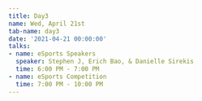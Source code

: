 ```yaml
---
title: Day3
name: Wed, April 21st
tab-name: day3
date: '2021-04-21 00:00:00'
talks:
- name: eSports Speakers
  speaker: Stephen J, Erich Bao, & Danielle Sirekis
  time: 6:00 PM - 7:00 PM
- name: eSports Competition
  time: 7:00 PM - 10:00 PM
---
```


